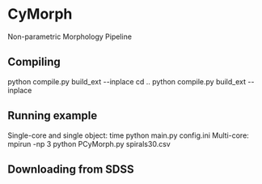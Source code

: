 # CyMorph
Non-parametric Morphology Pipeline

## Compiling

 python compile.py build_ext --inplace
 cd ..
 python compile.py build_ext --inplace
 
## Running example
Single-core and single object:
 time python main.py config.ini
Multi-core:
 mpirun -np 3 python PCyMorph.py spirals30.csv
 
## Downloading from SDSS


